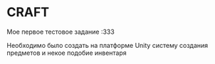 # CRAFT
Мое первое тестовое задание :333

Необходимо было создать на платформе Unity систему создания предметов и некое подобие инвентаря
